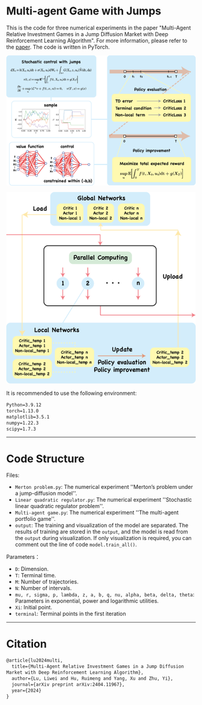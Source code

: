 # Multi-agent Game with Jumps
This is the code for three numerical experiments in the paper "Multi-Agent Relative Investment Games in a Jump Diffusion Market with Deep Reinforcement Learning Algorithm". For more information, please refer to the [paper](https://arxiv.org/abs/2404.11967). The code is written in PyTorch.

![](./diagram/Stochastic%20Control.png)

![](./diagram/Parallel%20Compute.png)

It is recommended to use the following environment:
```
Python=3.9.12
torch=1.13.0
matplotlib=3.5.1
numpy=1.22.3
scipy=1.7.3
```
***
# Code Structure
Files:
- `Merton problem.py`: The numerical experiment ''Merton’s problem under a jump-diffusion model''.
- `Linear quadratic regulator.py`: The numerical experiment ''Stochastic linear quadratic regulator problem''.
- `Multi-agent game.py`: The numerical experiment ''The multi-agent portfolio game''.
- `output`: The training and visualization of the model are separated. The results of training are stored in the `output`, and the model is read from the `output` during visualization. If only visualization is required, you can comment out the line of code `model.train_all()`.

Parameters：
- `D`: Dimension.
- `T`: Terminal time.
- `M`: Number of trajectories.
- `N`: Number of intervals.
- `mu, r, sigma, p, lambda, z, a, b, q, nu, alpha, beta, delta, theta`: Parameters in exponential, power and logarithmic utilities.
- `Xi`: Initial point.
- `terminal`: Terminal points in the first iteration

***
# Citation
```
@article{lu2024multi,
  title={Multi-Agent Relative Investment Games in a Jump Diffusion Market with Deep Reinforcement Learning Algorithm},
  author={Lu, Liwei and Hu, Ruimeng and Yang, Xu and Zhu, Yi},
  journal={arXiv preprint arXiv:2404.11967},
  year={2024}
}
```